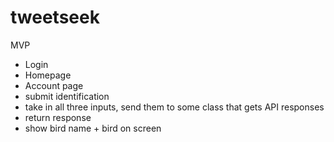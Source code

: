 # tweetseek
MVP

- Login
- Homepage
- Account page
- submit identification
- take in all three inputs, send them to some class that gets API responses
- return response
- show bird name + bird on screen

